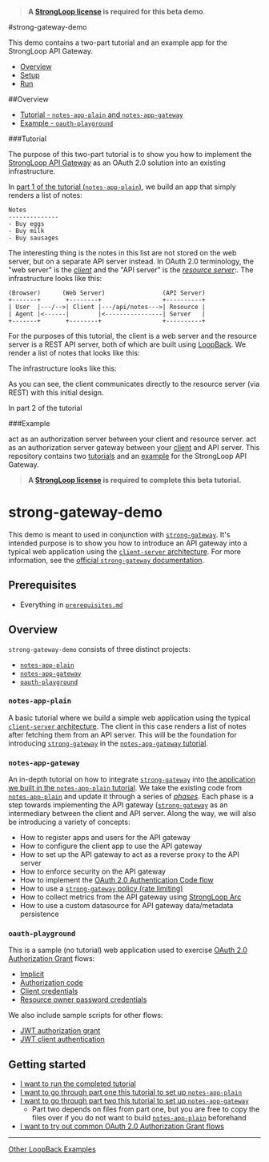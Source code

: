 >**A [StrongLoop license](#obtain-a-strongloop-license) is required for this
beta demo**.

#strong-gateway-demo

This demo contains a two-part tutorial and an example app for the StrongLoop API
Gateway.

- [Overview](#overview)
- [Setup](#setup)
- [Run](run)

##Overview

- [Tutorial - `notes-app-plain` and `notes-app-gateway`](#tutorial)
- [Example - `oauth-playground`](#example)

###Tutorial

The purpose of this two-part tutorial is to show you how to implement the
[StrongLoop API Gateway](http://docs.strongloop.com/display/LGW/StrongLoop+API+Gateway)
as an OAuth 2.0 solution into an existing infrastructure.

In [part 1 of the tutorial (`notes-app-plain`)](notes-app-plain), we build an
app that simply renders a list of notes:

```
Notes
--------------
- Buy eggs
- Buy milk
- Buy sausages
```

The interesting thing is the notes in this list are not stored on the web
server, but on a separate API server instead. In OAuth 2.0 terminology, the
"web server" is the [*client*](https://tools.ietf.org/html/rfc6749#section-1.1)
and the "API server" is the [*resource server*](https://tools.ietf.org/html/rfc6749#section-1.1):.
The infrastructure looks like this:

```
(Browser)      (Web Server)                (API Server)
+-------+       +--------+                 +----------+
| User  |---/-->| Client |---/api/notes--->| Resource |
| Agent |<------|        |<----------------| Server   |
+-------+       +--------+                 +----------+
```

For the purposes of this tutorial, the client is a web server and the resource
server is a REST API server, both of which are built using [LoopBack](http://loopback.io/).
We render a list of notes that looks like this:


The infrastructure looks like this:


As you can see, the client communicates directly to the resource server (via
REST) with this initial design.

In part 2 of the tutorial

###Example

act as an authorization server between your client and resource server.
act as an authorization server gateway between your [client](https://tools.ietf.org/html/rfc6749#section-1.1) and API server.
This repository contains two [tutorials](https://github.com/strongloop/loopback-example#terminology)
and an [example](https://github.com/strongloop/loopback-example#terminology) for
the StrongLoop API Gateway.
> **A [StrongLoop license](#obtain-a-strongloop-license) is required to complete this beta tutorial.**

# strong-gateway-demo

This demo is meant to used in conjunction with [`strong-gateway`](https://github.com/strongloop/strong-gateway).
It's intended purpose is to show you how to introduce an API gateway into a
typical web application using the [`client-server` architecture](http://simple.wikipedia.org/wiki/Client-server). For more information, see the [official `strong-gateway` documentation](http://docs.strongloop.com/display/LGW/StrongLoop+API+Gateway).

## Prerequisites

- Everything in [`prerequisites.md`](doc/prerequisites.md)

## Overview

`strong-gateway-demo` consists of three distinct projects:

- [`notes-app-plain`](notes-app-plain)
- [`notes-app-gateway`](notes-app-gateway)
- [`oauth-playground`](oauth-playground)

### `notes-app-plain`

A basic tutorial where we build a simple web application using the typical
[`client-server` architecture](http://simple.wikipedia.org/wiki/Client-server).
The client in this case renders a list of notes after fetching them from an API
server. This will be the foundation for introducing [`strong-gateway`](https://github.com/strongloop/strong-gateway)
in the [`notes-app-gateway` tutorial](notes-app-gateway).

### `notes-app-gateway`

An in-depth tutorial on how to integrate [`strong-gateway`](https://github.com/strongloop/strong-gateway)
into [the application we built in the `notes-app-plain` tutorial](notes-app-plain).
We take the existing code from [`notes-app-plain`](notes-app-plain) and update
it through a series of [*phases*](notes-app-gateway/sample-configs). Each phase
is a step towards implementing the API gateway ([`strong-gateway`](https://github.com/strongloop/strong-gateway-demo)
as an intermediary between the client and API server. Along the way, we will
also be introducing a variety of concepts:

- How to register apps and users for the API gateway
- How to configure the client app to use the API gateway
- How to set up the API gateway to act as a reverse proxy to the API server
- How to enforce security on the API gateway
- How to implement the [OAuth 2.0 Authentication Code flow](http://docs.strongloop.com/display/LGW/Developer%27s+Guide#Developer'sGuide-Authorizationcodegrant)
- How to use a [`strong-gateway` policy (rate limiting)](http://docs.strongloop.com/display/LGW/Configuring+policies#Configuringpolicies-Configuringratelimiting)
- How to collect metrics from the API gateway using [StrongLoop Arc](https://strongloop.com/node-js/arc/)
- How to use a custom datasource for API gateway data/metadata persistence

### `oauth-playground`

This is a sample (no tutorial) web application used to exercise [OAuth 2.0 Authorization Grant](http://tools.ietf.org/html/rfc6749#section-1.3)
flows:

- [Implicit](http://docs.strongloop.com/display/LGW/Developer%27s+Guide#Developer%27sGuide-Implicitgrant)
- [Authorization code](http://docs.strongloop.com/display/LGW/Developer%27s+Guide#Developer%27sGuide-Authorizationcodegrant)
- [Client credentials](http://docs.strongloop.com/display/LGW/Developer%27s+Guide#Developer%27sGuide-Clientcredentialsgrant)
- [Resource owner password credentials](http://docs.strongloop.com/display/LGW/Developer%27s+Guide#Developer%27sGuide-Resourceownerpasswordcredentialsgrant)

We also include sample scripts for other flows:

- [JWT authorization grant](oauth-playground/scripts/jwt-auth-grant.js)
- [JWT client authentication](oauth-playground/scripts/jwt-client-auth.js)

## Getting started

- [I want to run the completed tutorial](notes-app-gateway)
- [I want to go through part one this tutorial to set up `notes-app-plain`](notes-app-plain)
- [I want to go through part two this tutorial to set up `notes-app-gateway`](notes-app-plain)
  - Part two depends on files from part one, but you are free to copy the files
    over if you do not want to build [`notes-app-plain`](notes-app-plain)
    beforehand
- [I want to try  out common OAuth 2.0 Authorization Grant flows](oauth-playground)

---

[Other LoopBack Examples](https://github.com/strongloop/loopback-example)
